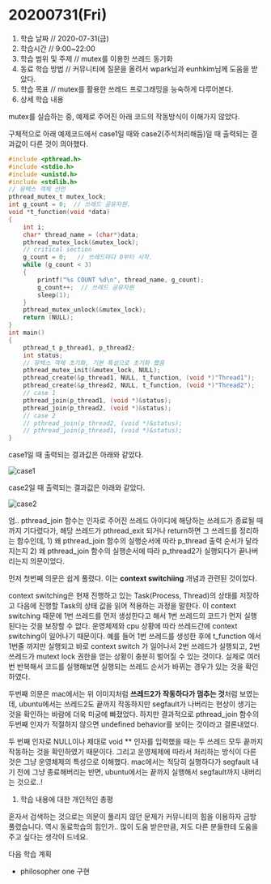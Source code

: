# 20200731\(Fri\)

1. 학습 날짜 // 2020-07-31\(금\)
2. 학습시간 // 9:00~22:00
3. 학습 범위 및 주제 // mutex를 이용한 쓰레드 동기화
4. 동료 학습 방법 // 커뮤니티에 질문을 올려서 wpark님과 eunhkim님께 도움을 받았다.
5. 학습 목표 // mutex를 활용한 쓰레드 프로그래밍을 능숙하게 다루어본다.
6. 상세 학습 내용

mutex를 실습하는 중, 예제로 주어진 아래 코드의 작동방식이 이해가지 않았다.

구체적으로 아래 예제코드에서 case1일 때와 case2\(주석처리해둠\)일 때 출력되는 결과값이 다른 것이 의아했다.

```c
#include <pthread.h>
#include <stdio.h>
#include <unistd.h>
#include <stdlib.h>
// 뮤텍스 객체 선언
pthread_mutex_t mutex_lock;
int g_count = 0;  // 쓰레드 공유자원.
void *t_function(void *data)
{
    int i;
    char* thread_name = (char*)data;
    pthread_mutex_lock(&mutex_lock);
    // critical section
    g_count = 0;   // 쓰레드마다 0부터 시작.
    while (g_count < 3)
    {
        printf("%s COUNT %d\n", thread_name, g_count);
        g_count++;  // 쓰레드 공유자원
        sleep(1);
    }
    pthread_mutex_unlock(&mutex_lock);
    return (NULL);
}
int main()
{
    pthread_t p_thread1, p_thread2;
    int status;
    // 뮤텍스 객체 초기화, 기본 특성으로 초기화 했음
    pthread_mutex_init(&mutex_lock, NULL);
    pthread_create(&p_thread1, NULL, t_function, (void *)"Thread1");
    pthread_create(&p_thread2, NULL, t_function, (void *)"Thread2");
    // case 1
    pthread_join(p_thread1, (void *)&status);
    pthread_join(p_thread2, (void *)&status);
    // case 2
    // pthread_join(p_thread2, (void *)&status);
    // pthread_join(p_thread1, (void *)&status);
}
```

case1일 때 출력되는 결과값은 아래와 같았다.

![case1](https://user-images.githubusercontent.com/54612343/89116863-b5b5cd00-d4d3-11ea-914c-bdf5f44d7f1c.png)

case2일 때 출력되는 결과값은 아래와 같았다.

![case2](https://user-images.githubusercontent.com/54612343/89116866-c5cdac80-d4d3-11ea-8d53-48752266a7c5.png)

엄.. pthread\_join 함수는 인자로 주어진 쓰레드 아이디에 해당하는 쓰레드가 종료될 때까지 기다렸다가, 해당 쓰레드가 pthread\_exit 되거나 return하면 그 쓰레드를 정리하는 함수인데, 1\) 왜 pthread\_join 함수의 실행순서에 따라 p\_thread 출력 순서가 달라지는지 2\) 왜 pthread\_join 함수의 실행순서에 따라 p\_thread2가 실행되다가 끝나버리는지 의문이었다.

먼저 첫번째 의문은 쉽게 풀렸다. 이는 **context switchiing** 개념과 관련된 것이었다.

context switching은 현재 진행하고 있는 Task\(Process, Thread\)의 상태를 저장하고 다음에 진행할 Task의 상태 값을 읽어 적용하는 과정을 말한다. 이 context switching 때문에 1번 쓰레드를 먼저 생성한다고 해서 1번 쓰레드의 코드가 먼저 실행된다는 것을 보장할 수 없다. 운영체제와 cpu 상황에 따라 쓰레드간에 context switching이 일어나기 때문이다. 예를 들어 1번 쓰레드를 생성한 후에 t\_function 에서 1번줄 까지만 실행되고 바로 context switch 가 일어나서 2번 쓰레드가 실행되고, 2번 쓰레드가 mutext lock 권한을 얻는 상황이 충분히 벌어질 수 있는 것이다. 실제로 여러번 반복해서 코드를 실행해보면 실행되는 쓰레드 순서가 바뀌는 경우가 있는 것을 확인하였다.

두번째 의문은 mac에서는 위 이미지처럼 **쓰레드2가 작동하다가 멈추는 것**처럼 보였는데, ubuntu에서는 쓰레드2도 끝까지 작동하지만 segfault가 나버리는 현상이 생기는 것을 확인하는 바람에 더욱 미궁에 빠졌었다. 하지만 결과적으로 pthread\_join 함수의 두번째 인자가 적절하지 않으면 undefined behavior를 보이는 것이라고 결론내었다.

두 번째 인자로 NULL이나 제대로 void \*\* 인자를 입력했을 때는 두 쓰레드 모두 끝까지 작동하는 것을 확인하였기 때문이다. 그리고 운영체제에 따라서 처리하는 방식이 다른 것은 그냥 운영체제의 특성으로 이해했다. mac에서는 적당히 실행하다가 segfault 내기 전에 그냥 종료해버리는 반면, ubuntu에서는 끝까지 실행해서 segfault까지 내버리는 것으로..!

1. 학습 내용에 대한 개인적인 총평

혼자서 검색하는 것으로는 의문이 풀리지 않던 문제가 커뮤니티의 힘을 이용하자 금방 풀렸습니다. 역시 동료학습의 힘인가.. 많이 도움 받은만큼, 저도 다른 분들한테 도움을 주고 싶다는 생각이 드네요.

다음 학습 계획

* philosopher one 구현

